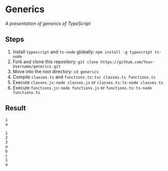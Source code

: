 # Generics

_A presentation of generics of TypeScript_

## Steps

1. Install `typescript` and `ts-node` globally: `npm install -g typescript ts-node`
2. Fork and clone this repository: `git clone https://github.com/Your-Username/generics.git`
3. Move into the root directory: `cd generics`
4. Compile `classes.ts` and `functions.ts`: `tsc classes.ts functions.ts`
5. Execute `classes.js`: `node classes.js` or `classes.ts`: `ts-node classes.ts`
6. Execute `functions.js`: `node functions.js` or `functions.ts`: `ts-node functions.ts`

## Result

```
1
a

1
2
3
a
b
c
1
a
```
